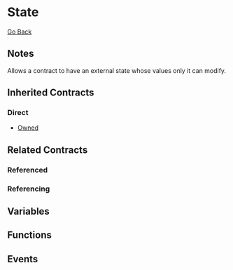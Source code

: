 # State

[Go Back](../contracts.md)

## Notes

Allows a contract to have an external state whose values only it can modify.

## Inherited Contracts

### Direct

* [Owned](Owned.md)

## Related Contracts

### Referenced

### Referencing

## Variables

## Functions

## Events
